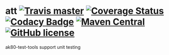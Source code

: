 # att [![Travis master](https://img.shields.io/travis/ak80/att/master.svg?maxAge=3600)](https://travis-ci.org/ak80/att) [![Coverage Status](https://coveralls.io/repos/github/ak80/att/badge.svg?maxAge=3600)](https://coveralls.io/github/ak80/att?branch=master) [![Codacy Badge](https://api.codacy.com/project/badge/Grade/34e46b5a77694ea2a11227b915235218)](https://www.codacy.com/app/josef-koch/att?utm_source=github.com&amp;utm_medium=referral&amp;utm_content=ak80/BinaryDataParser&amp;utm_campaign=Badge_Grade) [![Maven Central](https://maven-badges.herokuapp.com/maven-central/org.ak80.att/ak80-test-tools/badge.svg?style=flat-square)](https://maven-badges.herokuapp.com/maven-central/org.ak80.bdp/att/) [![GitHub license](https://img.shields.io/badge/license-Apache%20License%202.0-blue.svg?style=flat)](http://www.apache.org/licenses/LICENSE-2.0)

ak80-test-tools support unit testing
